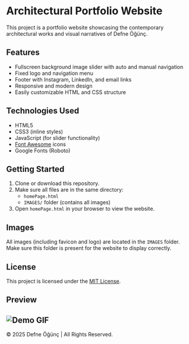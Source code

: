 # Architectural Portfolio Website

This project is a portfolio website showcasing the contemporary architectural works and visual narratives of Defne Öğünç.

## Features

- Fullscreen background image slider with auto and manual navigation
- Fixed logo and navigation menu
- Footer with Instagram, LinkedIn, and email links
- Responsive and modern design
- Easily customizable HTML and CSS structure

## Technologies Used

- HTML5
- CSS3 (inline styles)
- JavaScript (for slider functionality)
- [Font Awesome](https://fontawesome.com/) icons
- Google Fonts (Roboto)

## Getting Started

1. Clone or download this repository.
2. Make sure all files are in the same directory:
   - `homePage.html`
   - `IMAGES/` folder (contains all images)
3. Open `homePage.html` in your browser to view the website.

## Images

All images (including favicon and logo) are located in the `IMAGES` folder. Make sure this folder is present for the website to display correctly.

## License

This project is licensed under the [MIT License](LICENSE).

## Preview

![Demo GIF](./IMAGES/demo-gif.gif)
---

© 2025 Defne Öğünç | All Rights Reserved.
